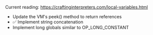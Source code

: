 Current reading: https://craftinginterpreters.com/local-variables.html

* Update the VM's peek() method to return references
* ✅ Implement string concatenation
* Implement long globals similar to OP_LONG_CONSTANT